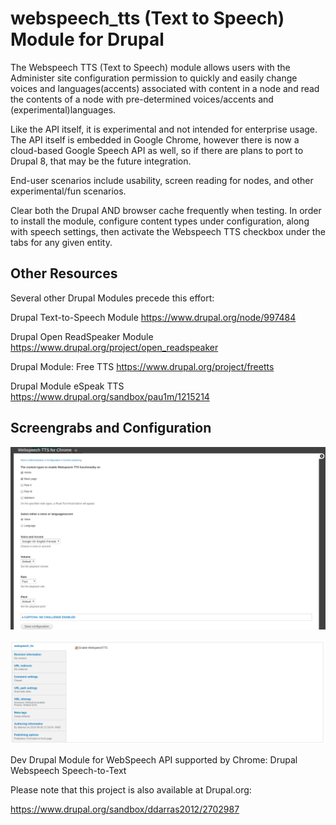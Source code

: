 <H1>webspeech_tts (Text to Speech) Module for Drupal</H1>

The Webspeech TTS (Text to Speech) module allows users with the Administer
site configuration permission to quickly and easily change voices and
languages(accents) associated with content in a node and read the contents
of a node with pre-determined voices/accents and (experimental)languages.  

Like the API itself, it is experimental and not intended for enterprise usage.  
The API itself is embedded in Google Chrome, however there is now a cloud-based
Google Speech API as well, so if there are plans to port to Drupal 8, that may
be the future integration.

End-user scenarios include usability, screen reading for nodes, and other
experimental/fun scenarios.

Clear both the Drupal AND browser cache frequently when testing.   In order to
install the module, configure content types under configuration, along with
speech settings, then activate the Webspeech TTS checkbox under the tabs for
any given entity.

<h2>Other Resources</h2>

Several other Drupal Modules precede this effort:

Drupal Text-to-Speech Module
https://www.drupal.org/node/997484

Drupal Open ReadSpeaker Module
https://www.drupal.org/project/open_readspeaker

Drupal Module: Free TTS
https://www.drupal.org/project/freetts

Drupal Module eSpeak TTS
https://www.drupal.org/sandbox/pau1m/1215214

<h2>Screengrabs and Configuration</h2>

![Module Configuration](/images/webspeech-tts-configuration.png)

![Enable Module](/images/webspeech-tts-enable.png)

Dev Drupal Module for WebSpeech API supported by Chrome:  Drupal Webspeech Speech-to-Text

Please note that this project is also available at Drupal.org:

https://www.drupal.org/sandbox/ddarras2012/2702987
